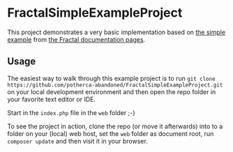  FractalSimpleExampleProject
=============================

This project demonstrates a very basic implementation based on [the simple example][1] from [the Fractal documentation pages][2].

 Usage
-------

The easiest way to walk through this example project is to run `git clone
https://github.com/potherca-abandoned/FractalSimpleExampleProject.git` on your local
development environment and then open the repo folder in your favorite text
editor or IDE.

Start in the `index.php` file in the `web` folder ;-)

To see the project in action, clone the repo (or move it afterwards) into to a
folder on your (local) web host, set the `web` folder as document root, run
`composer update` and then visit it in your browser.

[1]: http://fractal.thephpleague.com/simple-example/
[2]: http://fractal.thephpleague.com/
